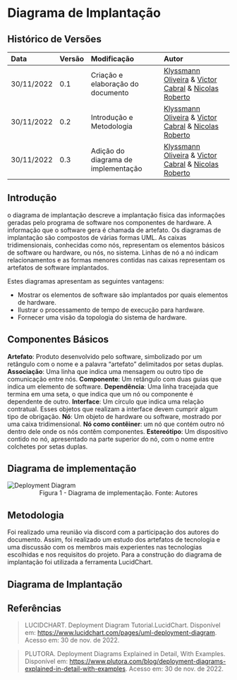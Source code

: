 # Diagrama de Implantação

## Histórico de Versões

| Data | Versão | Modificação | Autor |
| :- | :- | :- | :- |
| 30/11/2022 | 0.1 | Criação  e elaboração do documento | [Klyssmann Oliveira](https://github.com/klyssmannoliveira) & [Victor Cabral](https://github.com/victordscabral) & [Nicolas Roberto](https://github.com/Nicolas-Roberto)|
| 30/11/2022 | 0.2 | Introdução e Metodologia | [Klyssmann Oliveira](https://github.com/klyssmannoliveira) & [Victor Cabral](https://github.com/victordscabral) & [Nicolas Roberto](https://github.com/Nicolas-Roberto)|
| 30/11/2022 | 0.3 | Adição do diagrama de implementação | [Klyssmann Oliveira](https://github.com/klyssmannoliveira) & [Victor Cabral](https://github.com/victordscabral) & [Nicolas Roberto](https://github.com/Nicolas-Roberto)|

## Introdução

o diagrama de implantação descreve a implantação física das informações geradas pelo programa de software nos componentes de hardware. A informação que o software gera é chamada de artefato. Os diagramas de implantação são compostos de várias formas UML. As caixas tridimensionais, conhecidas como nós, representam os elementos básicos de software ou hardware, ou nós, no sistema. Linhas de nó a nó indicam relacionamentos e as formas menores contidas nas caixas representam os artefatos de software implantados.

Estes diagramas apresentam as seguintes vantagens:

- Mostrar os elementos de software são implantados por quais elementos de hardware.
- Ilustrar o processamento de tempo de execução para hardware.
- Fornecer uma visão da topologia do sistema de hardware.

## Componentes Básicos

**Artefato**: Produto desenvolvido pelo software, simbolizado por um retângulo com o nome e a palavra “artefato” delimitados por setas duplas.
**Associação**: Uma linha que indica uma mensagem ou outro tipo de comunicação entre nós.
**Componente**: Um retângulo com duas guias que indica um elemento de software.
**Dependência**: Uma linha tracejada que termina em uma seta, o que indica que um nó ou componente é dependente de outro.
**Interface**: Um círculo que indica uma relação contratual. Esses objetos que realizam a interface devem cumprir algum tipo de obrigação.
**Nó**: Um objeto de hardware ou software, mostrado por uma caixa tridimensional.
**Nó como contêiner**: um nó que contém outro nó dentro dele onde os nós contêm componentes.
**Estereótipo**: Um dispositivo contido no nó, apresentado na parte superior do nó, com o nome entre colchetes por setas duplas.

## Diagrama de implementação

<img src="https://github.com/UnBArqDsw2022-2/2022.2_G4_IDotPet/blob/doc/%2357-Implantacao/docs/assets/deployment_diagram.jpg" alt="Deployment Diagram" /> 
 <figcaption align="center" >Figura 1 - Diagrama de implementação. Fonte: Autores </figcaption>

## Metodologia 

Foi realizado uma reunião via discord com a participação dos autores do documento. Assim, foi realizado um estudo dos artefatos de tecnologia e uma discussão com os membros mais experientes nas tecnologias escolhidas e nos requisitos do projeto. Para a construção do diagrama de implantação foi utilizada a ferramenta LucidChart.


## Diagrama de Implantação

## Referências

> LUCIDCHART. Deployment Diagram Tutorial.LucidChart. Disponível em: https://www.lucidchart.com/pages/uml-deployment-diagram. Acesso em: 30 de nov. de 2022.

> PLUTORA. Deployment Diagrams Explained in Detail, With Examples. Disponível em: https://www.plutora.com/blog/deployment-diagrams-explained-in-detail-with-examples. Acesso em: 30 de nov. de 2022.
